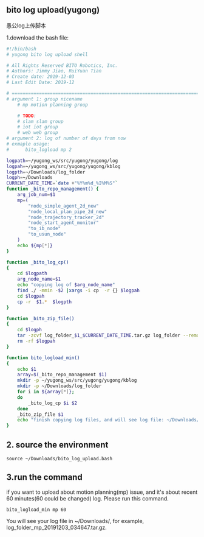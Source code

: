 ##  bito log upload(yugong)



愚公log上传脚本

1.download  the bash file:

```bash
#!/bin/bash
# yugong bito log upload shell

# All Rights Reserved BITO Robotics, Inc.
# Authors: Jimmy Jiao, RuiYuan Tian
# Create date: 2019-12-03
# Last Edit Date: 2019-12

# ===========================================================================================
# argument 1: group nicename
    # mp motion planning group

    # TODO:
    # slam slam group
    # iot iot group
    # web web group
# argument 2: log of number of days from now
# exmaple usage: 
#      bito_logload mp 2 

logpath=~/yugong_ws/src/yugong/yugong/log
logpah=~/yugong_ws/src/yugong/yugong/kblog
logpth=~/Downloads/log_folder
logph=~/Downloads
CURRENT_DATE_TIME=`date +"%Y%m%d_%I%M%S"`
function _bito_repo_management() {
	arg_job_num=$1   
    mp=(
    	"node_simple_agent_2d_new"
    	"node_local_plan_pipe_2d_new"
    	"node_trajectory_tracker_2d"
    	"node_start_agent_monitor"
    	"to_ib_node"
    	"to_usun_node"
    )
    echo ${mp[*]}
}

function _bito_log_cp()
{
    cd $logpath
	arg_node_name=$1
    echo "copying log of $arg_node_name"
    find ./ -mmin -$2 |xargs -i cp  -r {} $logpah
	cd $logpah
	cp -r  $1.*  $logpth
}

function _bito_zip_file()
{
	cd $logph
	tar -zcvf log_folder_$1_$CURRENT_DATE_TIME.tar.gz log_folder --remove-files
	rm -rf $logpah
}

function bito_logload_min()
{
    echo $1
    array=$(_bito_repo_management $1)
    mkdir -p ~/yugong_ws/src/yugong/yugong/kblog
    mkdir -p ~/Downloads/log_folder
    for i in ${array[*]};
    do
        _bito_log_cp $i $2
    done
    _bito_zip_file $1
    echo "finish copying log files, and will see log file: ~/Downloads/log_folder_$1_$CURRENT_DATE_TIME.tar.gz."
}
```

## 2. source the environment

```shell
source ~/Downloads/bito_log_upload.bash
```

## 3.run the command

if you want to upload about motion planning(mp) issue, and it's about recent 60 minutes(60 could be changed) log. Please run this command.

```
bito_logload_min mp 60
```

You will see your log file in ~/Downloads/, for example, log_folder_mp_20191203_034647.tar.gz.

